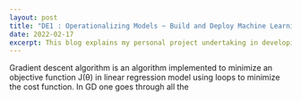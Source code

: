 ```yaml
---
layout: post
title: "DE1 : Operationalizing Models ~ Build and Deploy Machine Learning Pipeline As Web Application"
date: 2022-02-17
excerpt: This blog explains my personal project undertaking in developing a ml pipeline that includes preprocessing transformation and a regression model to make predictions in real time and building the back-end as a web application using the Flask framework and deploying the app on Heroku.
---
```


Gradient descent algorithm is an algorithm implemented to minimize an objective function J(θ) in linear regression model using loops to minimize the cost function. In GD one goes through all the 

